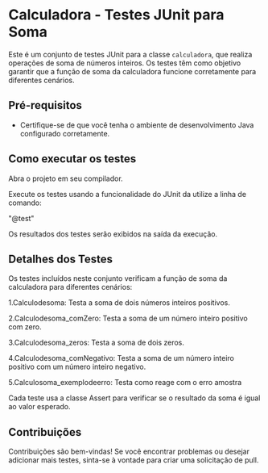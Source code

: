 # Calculadora - Testes JUnit para Soma

Este é um conjunto de testes JUnit para a classe `calculadora`, que realiza operações de soma de números inteiros. Os testes têm como objetivo garantir que a função de soma da calculadora funcione corretamente para diferentes cenários.

## Pré-requisitos

- Certifique-se de que você tenha o ambiente de desenvolvimento Java configurado corretamente.

## Como executar os testes


Abra o projeto em seu compilador.

Execute os testes usando a funcionalidade do JUnit da utilize a linha de comando:

"@test"
   
Os resultados dos testes serão exibidos na saída da execução.

## Detalhes dos Testes
Os testes incluídos neste conjunto verificam a função de soma da calculadora para diferentes cenários:

1.Calculodesoma: Testa a soma de dois números inteiros positivos.



2.Calculodesoma_comZero: Testa a soma de um número inteiro positivo com zero.


		

3.Calculodesoma_zeros: Testa a soma de dois zeros.


		
		

4.Calculodesoma_comNegativo: Testa a soma de um número inteiro positivo com um número inteiro negativo.



5.Calculosoma_exemplodeerro: Testa como reage com o erro amostra

Cada teste usa a classe Assert para verificar se o resultado da soma é igual ao valor esperado.

## Contribuições
Contribuições são bem-vindas! Se você encontrar problemas ou desejar adicionar mais testes, sinta-se à vontade para criar uma solicitação de pull.
